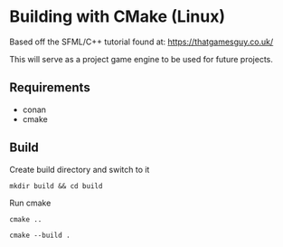 
# Building with CMake (Linux)

Based off the SFML/C++ tutorial found at: https://thatgamesguy.co.uk/

This will serve as a project game engine to be used for future projects.

## Requirements
* conan
* cmake

## Build

Create build directory and switch to it
```
mkdir build && cd build
````

Run cmake
```
cmake ..
```

```
cmake --build .
```
